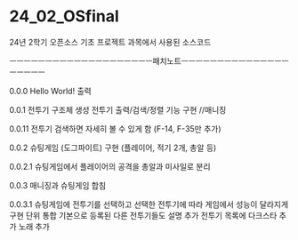# 24_02_OSfinal
24년 2학기 오픈소스 기초 프로젝트 과목에서 사용된 소스코드 



ㅡㅡㅡㅡㅡㅡㅡㅡㅡㅡㅡㅡㅡㅡㅡㅡㅡㅡㅡㅡ패치노트ㅡㅡㅡㅡㅡㅡㅡㅡㅡㅡㅡㅡㅡㅡㅡㅡㅡㅡㅡㅡ

0.0.0
Hello World! 출력

0.0.1
전투기 구조체 생성
전투기 출력/검색/정렬 기능 구현 //매니징

0.0.11
전투기 검색하면 자세히 볼 수 있게 함 (F-14, F-35만 추가)

0.0.2
슈팅게임 (도그파이트) 구현 (플레이어, 적기 2개, 총알 등)

0.0.2.1 
슈팅게임에서 플레이어의 공격을 총알과 미사일로 분리

0.0.3
매니징과 슈팅게임 합침

0.0.3.1
슈팅게임에 전투기를 선택하고 선택한 전투기에 따라 게임에서 성능이 달라지게 구현
단위 통합
기본으로 등록된 다른 전투기들도 설명 추가
전투기 목록에 다크스타 추가 
노래 추가
